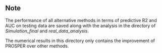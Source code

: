## Note 

The performance of all alternative methods in terms of predictive R2 and AUC on testing data are saved along with the analysis in the directory of *Simulation_final* and *real_data_analysis*. 

The numerical results in this directory only contains the improvement of PROSPER over other methods.
